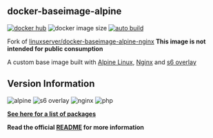 [appurl]: https://alpinelinux.org
[s6overlay]: https://github.com/just-containers/s6-overlay
[nginxurl]: http://nginx.org/en/

## docker-baseimage-alpine
[![docker hub](https://img.shields.io/badge/docker_hub-link-blue?style=for-the-badge&logo=docker)](https://hub.docker.com/repository/docker/vcxpz/baseimage-alpine-nginx) ![docker image size](https://img.shields.io/docker/image-size/vcxpz/baseimage-alpine-nginx?style=for-the-badge&logo=docker) [![auto build](https://img.shields.io/badge/docker_builds-automated-blue?style=for-the-badge&logo=docker?color=d1aa67)](https://github.com/hydazz/docker-baseimage-alpine-nginx/actions?query=workflow%3A"Auto+Builder+CI")

Fork of [linuxserver/docker-baseimage-alpine-nginx](https://github.com/linuxserver/docker-baseimage-alpine-nginx/)
**This image is not intended for public consumption**

A custom base image built with [Alpine Linux][appurl], [Nginx][nginxurl] and [s6 overlay][s6overlay]

## Version Information
![alpine](https://img.shields.io/badge/alpine-edge-0D597F?style=for-the-badge&logo=alpine-linux) ![s6 overlay](https://img.shields.io/badge/s6_overlay-2.1.0.2-blue?style=for-the-badge) ![nginx](https://img.shields.io/badge/nginx-1.18.0-269539?style=for-the-badge&logo=nginx) ![php](https://img.shields.io/badge/php-7.4.13-777BB4?style=for-the-badge&logo=php)

**[See here for a list of packages](https://github.com/hydazz/docker-baseimage-alpine-nginx/blob/main/package_versions.txt)**

**Read the official [README](https://github.com/linuxserver/docker-baseimage-alpine-nginx/) for more information**
